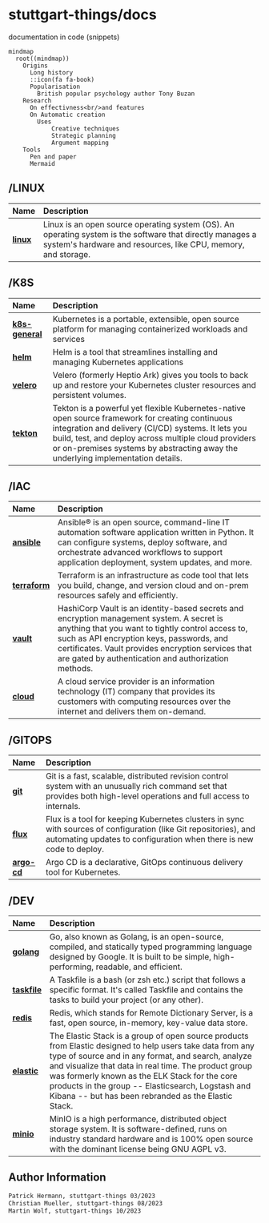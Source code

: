 # stuttgart-things/docs

documentation in code (snippets)

```mermaid
mindmap
  root((mindmap))
    Origins
      Long history
      ::icon(fa fa-book)
      Popularisation
        British popular psychology author Tony Buzan
    Research
      On effectivness<br/>and features
      On Automatic creation
        Uses
            Creative techniques
            Strategic planning
            Argument mapping
    Tools
      Pen and paper
      Mermaid
```



## /LINUX

|                     Name | Description                                                                                      |
| :----------------------- | :----------------------------------------------------------------------------------------------- |
| **[linux][linux]** | Linux is an open source operating system (OS). An operating system is the software that directly manages a system's hardware and resources, like CPU, memory, and storage. |

## /K8S

|                     Name | Description                                                                                      |
| :----------------------- | :----------------------------------------------------------------------------------------------- |
| **[k8s-general][k8s]** | Kubernetes is a portable, extensible, open source platform for managing containerized workloads and services |
| **[helm][helm]** | Helm is a tool that streamlines installing and managing Kubernetes applications |
| **[velero][velero]** | Velero (formerly Heptio Ark) gives you tools to back up and restore your Kubernetes cluster resources and persistent volumes. |
| **[tekton][tekton]** | Tekton is a powerful yet flexible Kubernetes-native open source framework for creating continuous integration and delivery (CI/CD) systems. It lets you build, test, and deploy across multiple cloud providers or on-premises systems by abstracting away the underlying implementation details. |

## /IAC

|                     Name | Description                                                                                      |
| :----------------------- | :----------------------------------------------------------------------------------------------- |
| **[ansible][ansible]** | Ansible® is an open source, command-line IT automation software application written in Python. It can configure systems, deploy software, and orchestrate advanced workflows to support application deployment, system updates, and more. |
| **[terraform][terraform]** | Terraform is an infrastructure as code tool that lets you build, change, and version cloud and on-prem resources safely and efficiently. |
| **[vault][vault]** | HashiCorp Vault is an identity-based secrets and encryption management system. A secret is anything that you want to tightly control access to, such as API encryption keys, passwords, and certificates. Vault provides encryption services that are gated by authentication and authorization methods. |
| **[cloud][cloud]** | A cloud service provider is an information technology (IT) company that provides its customers with computing resources over the internet and delivers them on-demand. |

## /GITOPS

|                     Name | Description                                                                                      |
| :----------------------- | :----------------------------------------------------------------------------------------------- |
| **[git][git]** | Git is a fast, scalable, distributed revision control system with an unusually rich command set that provides both high-level operations and full access to internals. |
| **[flux][flux]** | Flux is a tool for keeping Kubernetes clusters in sync with sources of configuration (like Git repositories), and automating updates to configuration when there is new code to deploy. |
| **[argo-cd][argo-cd]** | Argo CD is a declarative, GitOps continuous delivery tool for Kubernetes. |

## /DEV

|                     Name | Description                                                                                      |
| :----------------------- | :----------------------------------------------------------------------------------------------- |
| **[golang][golang]** | Go, also known as Golang, is an open-source, compiled, and statically typed programming language designed by Google. It is built to be simple, high-performing, readable, and efficient. |
| **[taskfile][taskfile]** | A Taskfile is a bash (or zsh etc.) script that follows a specific format. It's called Taskfile and contains the tasks to build your project (or any other). |
| **[redis][redis]** | Redis, which stands for Remote Dictionary Server, is a fast, open source, in-memory, key-value data store. |
| **[elastic][elastic]** | The Elastic Stack is a group of open source products from Elastic designed to help users take data from any type of source and in any format, and search, analyze and visualize that data in real time. The product group was formerly known as the ELK Stack for the core products in the group -- Elasticsearch, Logstash and Kibana -- but has been rebranded as the Elastic Stack. |
| **[minio][minio]** | MinIO is a high performance, distributed object storage system. It is software-defined, runs on industry standard hardware and is 100% open source with the dominant license being GNU AGPL v3. |

[ansible]: https://github.com/stuttgart-things/docs/blob/main/ansible.md
[argo-cd]: https://github.com/stuttgart-things/docs/blob/main/argo-cd.md
[cloud]: https://github.com/stuttgart-things/docs/blob/main/cloud.md
[elastic]: https://github.com/stuttgart-things/docs/blob/main/elastic.md
[flux]: https://github.com/stuttgart-things/docs/blob/main/flux.md
[git]: https://github.com/stuttgart-things/docs/blob/main/git.md
[golang]:https://github.com/stuttgart-things/docs/blob/main/golang.md
[helm]: https://github.com/stuttgart-things/docs/blob/main/helm.md
[k8s]: https://github.com/stuttgart-things/docs/blob/main/k8s.md
[linux]: https://github.com/stuttgart-things/docs/blob/main/linux.md
[minio]: https://github.com/stuttgart-things/docs/blob/main/minio.md
[redis]: https://github.com/stuttgart-things/docs/blob/main/redis.md
[taskfile]: https://github.com/stuttgart-things/docs/blob/main/taskfile.md
[tekton]: https://github.com/stuttgart-things/docs/blob/main/tekton.md
[terraform]: https://github.com/stuttgart-things/docs/blob/main/terraform.md
[vault]: https://github.com/stuttgart-things/docs/blob/main/vault.md
[velero]: https://github.com/stuttgart-things/docs/blob/main/velero.md

## Author Information

```bash
Patrick Hermann, stuttgart-things 03/2023
Christian Mueller, stuttgart-things 08/2023
Martin Wolf, stuttgart-things 10/2023
```
